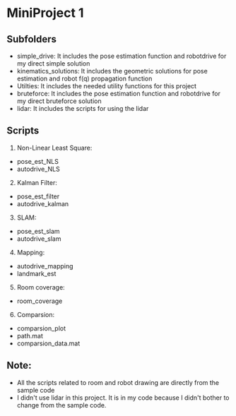 MiniProject 1
==============


Subfolders
-----------
- simple_drive: It includes the pose estimation function and robotdrive for my direct simple solution
- kinematics_solutions: It includes the geometric solutions for pose estimation and robot f(q) propagation function
- Utilties: It includes the needed utility functions for this project
- bruteforce: It includes the pose estimation function and robotdrive for my direct bruteforce solution
- lidar: It includes the scripts for using the lidar


Scripts
--------
1. Non-Linear Least Square:
  - pose_est_NLS
  - autodrive_NLS
2. Kalman Filter:
  - pose_est_filter
  - autodrive_kalman
3. SLAM:
  - pose_est_slam
  - autodrive_slam
4. Mapping:
  - autodrive_mapping
  - landmark_est
5. Room coverage:
  - room_coverage
6. Comparsion:
  - comparsion_plot
  - path.mat
  - comparsion_data.mat


Note:
-----
- All the scripts related to room and robot drawing are directly from the sample code
- I didn't use lidar in this project. It is in my code because I didn't bother to change from the sample code. 
